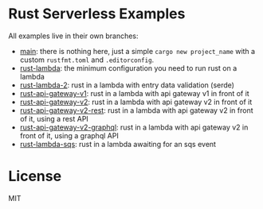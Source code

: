 # Rust Serverless Examples

All examples live in their own branches:

- [main](https://github.com/fdaciuk/rust-serverless-examples): there is nothing here, just a simple `cargo new project_name` with a custom `rustfmt.toml` and `.editorconfig`.
- [rust-lambda](https://github.com/fdaciuk/rust-serverless-examples/tree/rust-lambda): the minimum configuration you need to run rust on a lambda
- [rust-lambda-2](https://github.com/fdaciuk/rust-serverless-examples/tree/rust-lambda-2): rust in a lambda with entry data validation (serde)
- [rust-api-gateway-v1](https://github.com/fdaciuk/rust-serverless-examples/tree/rust-api-gateway-v1): rust in a lambda with api gateway v1 in front of it
- [rust-api-gateway-v2](https://github.com/fdaciuk/rust-serverless-examples/tree/rust-api-gateway-v2): rust in a lambda with api gateway v2 in front of it
- [rust-api-gateway-v2-rest](https://github.com/fdaciuk/rust-serverless-examples/tree/rust-api-gateway-v2-rest): rust in a lambda with api gateway v2 in front of it, using a rest API
- [rust-api-gateway-v2-graphql](https://github.com/fdaciuk/rust-serverless-examples/tree/rust-api-gateway-v2-graphql): rust in a lambda with api gateway v2 in front of it, using a graphql API
- [rust-lambda-sqs](https://github.com/fdaciuk/rust-serverless-examples/tree/rust-lambda-sqs): rust in a lambda awaiting for an sqs event

# License

MIT
